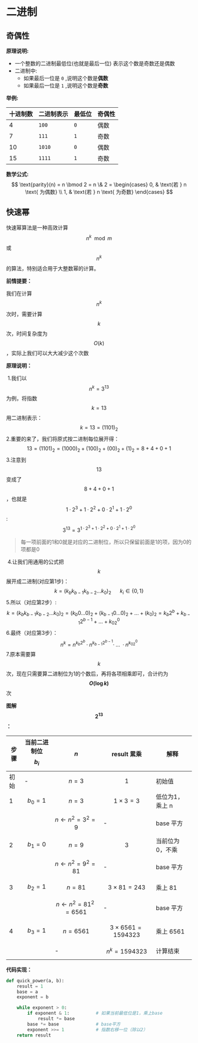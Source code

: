 # 二进制

## 奇偶性

**原理说明:**

- 一个整数的二进制最低位(也就是最后一位) 表示这个数是奇数还是偶数
- 二进制中:
  - 如果最后一位是 `0` ,说明这个数是**偶数** 
  - 如果最后一位是 `1` ,说明这个数是**奇数**

**举例:**

| 十进制数 | 二进制表示 | 最低位 | 奇偶性 |
| -------- | ---------- | ------ | ------ |
| 4        | `100`      | `0`    | 偶数   |
| 7        | `111`      | `1`    | 奇数   |
| 10       | `1010`     | `0`    | 偶数   |
| 15       | `1111`     | `1`    | 奇数   |

**数学公式:**
$$
\text{parity}(n) = n \bmod 2 = n \& 2 =
\begin{cases}
0, & \text{若 } n \text{ 为偶数} \\
1, & \text{若 } n \text{ 为奇数}
\end{cases}
$$ 

## 快速幂

快速幂算法是一种高效计算 $$n^k\mod m$$ 或 $$ n^k $$ 的算法，特别适合用于大整数幂的计算。

**前情提要：**

我们在计算 $$n^{k}$$ 次时，需要计算 $$ k $$ 次，时间复杂度为 $$O(k)$$，实际上我们可以大大减少这个次数

**原理说明：**

​	1.我们以 $$n^{k}=3^{13}$$ 为例，将指数 $$k=13$$ 用二进制表示：
$$
k=13=(1101)_2
$$
​	2.重要的来了，我们将原式按二进制每位展开得：
$$
{13}={(1101)_2} = {(1000)_2}+{(100)_2}+{(00)_2}+{(1)_2}=8+4+0+1
$$
​	3.注意到 $$13$$ 变成了 $$8 +4+0+1$$ ，也就是 $$1·2^3+1·2^2+0·2^1+1·2^0$$ :
$$
3^{13}=3^{1·2^3+1·2^2+0·2^1+1·2^0}
$$

> 每一项前面的1和0就是对应的二进制位，所以只保留前面是1的项，因为0的项都是0

​	4.让我们用通用的公式把 $$k$$ 展开成二进制(对应第1步)：
$$
k=(k_bk_{b-1}k_{b-2}...k_{0})_2 \:\:\:\:\:\:k_i\in\{0,1\}
$$
​	5.所以（对应第2步）:
$$
k=(k_bk_{b-1}k_{b-2}...k_{0})_2=(k_b0...0)_2+(k_{b-1}0...0)_2+ ... +(k_0)_2=k_b2^b+k_{b-1}2^{b-1}+...+k_02^0
$$
​	6.最终（对应第3步）：
$$
n^k=n^{k_b2^b}·n^{k_{b-1}2^{b-1}}·\;...\;·n^{k_02^0}
$$
​	7.原本需要算 $$k$$ 次，现在只需要算二进制位为1的个数后，再将各项相乘即可，合计约为 **$$O(\log k)$$** 次

**图解 $$2^{13}$$：**

| 步骤 | 当前二进制位 $$b_i$$ | $$n$$                              | result 累乘                 | 解释            |
| ---- | -------------------- | ---------------------------------- | --------------------------- | --------------- |
| 初始 | -                    | $$n=3$$                            | $$1$$                       | 初始值          |
| 1    | $$b_0 = 1$$          | $$n=3$$                            | $$1 \times 3 = 3$$          | 低位为1，乘上 n |
|      |                      | $$n \leftarrow n^2 = 3^2 = 9$$     | -                           | base 平方       |
| 2    | $$b_1 = 0$$          | $$n = 9$$                          | $$3$$                       | 当前位为0，不乘 |
|      |                      | $$n \leftarrow n^2 = 9^2 = 81$$    | -                           | base 平方       |
| 3    | $$b_2 = 1$$          | $$n = 81$$                         | $$3 \times 81 = 243$$       | 乘上 81         |
|      |                      | $$n \leftarrow n^2 = 81^2 = 6561$$ | -                           | base 平方       |
| 4    | $$b_3 = 1$$          | $$n = 6561$$                       | $$3 \times 6561 = 1594323$$ | 乘上 6561       |
|      |                      | -                                  | $$n^k = 1594323$$           | 计算结束        |

**代码实现：**

```python
def quick_power(a, b):
    result = 1
    base = a
    exponent = b

    while exponent > 0:
        if exponent & 1:          # 如果当前最低位是1，乘上base
            result *= base
        base *= base              # base平方
        exponent >>= 1            # 指数右移一位（除以2）
    return result
```

